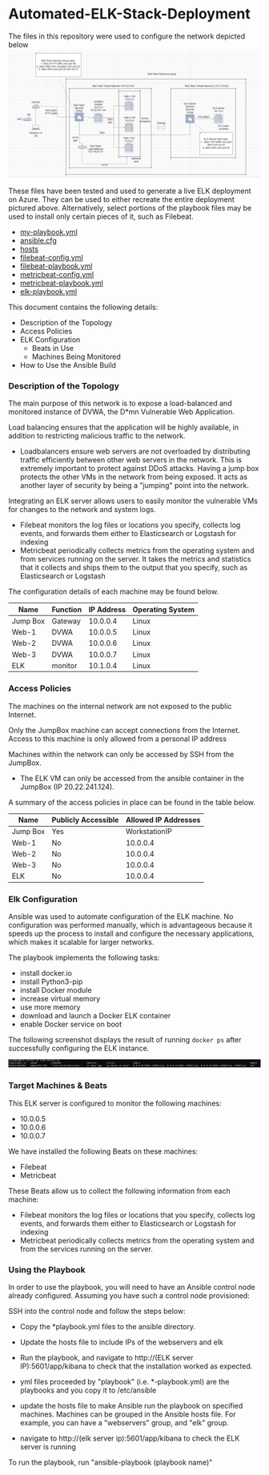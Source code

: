 # Automated-ELK-Stack-Deployment
The files in this repository were used to configure the network depicted below
![](Images/ELK%20project%20network.png)

These files have been tested and used to generate a live ELK deployment on Azure. They can be used to either recreate the entire deployment pictured above. Alternatively, select portions of the playbook files may be used to install only certain pieces of it, such as Filebeat.

  - [my-playbook.yml](files/my-playbook.yml)
  - [ansible.cfg](files/ansible.cfg)
  - [hosts](files/hosts)
  - [filebeat-config.yml](files/filebeat-config.yml)
  - [filebeat-playbook.yml](files/filebeat-playbook.yml)
  - [metricbeat-config.yml](files/metricbeat-config.yml)
  - [metricbeat-playbook.yml](files/metricbeat-playbook.yml)
  - [elk-playbook.yml](files/elk-playbook.yml)
  

This document contains the following details:
- Description of the Topology
- Access Policies
- ELK Configuration
  - Beats in Use
  - Machines Being Monitored
- How to Use the Ansible Build


### Description of the Topology

The main purpose of this network is to expose a load-balanced and monitored instance of DVWA, the D*mn Vulnerable Web Application.

Load balancing ensures that the application will be highly available, in addition to restricting malicious traffic to the network.
- Loadbalancers ensure web servers are not overloaded by distributing traffic efficiently between other web servers in the network.  This is extremely important to protect against DDoS attacks. Having a jump box protects the other VMs in the network from being exposed.  It acts as another layer of security by being a "jumping" point into the network.

Integrating an ELK server allows users to easily monitor the vulnerable VMs for changes to the network and system logs.
- Filebeat monitors the log files or locations you specify, collects log events, and forwards them either to Elasticsearch or Logstash for indexing
- Metricbeat periodically collects metrics from the operating system and from services running on the server.  It takes the metrics and statistics that it collects and ships them to the output that you specify, such as Elasticsearch or Logstash

The configuration details of each machine may be found below.

| Name     | Function | IP Address | Operating System |
|----------|----------|------------|------------------|
| Jump Box | Gateway  | 10.0.0.4   | Linux            |
| Web-1    | DVWA     | 10.0.0.5   | Linux            |
| Web-2    | DVWA     | 10.0.0.6   | Linux            |
| Web-3    | DVWA     | 10.0.0.7   | Linux            |
| ELK      | monitor  | 10.1.0.4   | Linux            |

### Access Policies

The machines on the internal network are not exposed to the public Internet. 

Only the JumpBox machine can accept connections from the Internet. Access to this machine is only allowed from a personal IP address

Machines within the network can only be accessed by SSH from the JumpBox.
- The ELK VM can only be accessed from the ansible container in the JumpBox (IP 20.22.241.124).

A summary of the access policies in place can be found in the table below.

| Name     | Publicly Accessible | Allowed IP Addresses |
|----------|---------------------|----------------------|
| Jump Box | Yes                 | WorkstationIP        |
| Web-1    | No                  | 10.0.0.4             |
| Web-2    | No                  | 10.0.0.4             |
| Web-3    | No                  | 10.0.0.4             | 
| ELK      | No                  | 10.0.0.4             |

### Elk Configuration

Ansible was used to automate configuration of the ELK machine. No configuration was performed manually, which is advantageous because it speeds up the process to install and configure the necessary applications, which makes it scalable for larger networks.  

The playbook implements the following tasks:
- install docker.io
- install Python3-pip
- install Docker module
- increase virtual memory
- use more memory
- download and launch a Docker ELK container
- enable Docker service on boot

The following screenshot displays the result of running `docker ps` after successfully configuring the ELK instance.

![](Images/ELK_server_docker_ps.png)

### Target Machines & Beats
This ELK server is configured to monitor the following machines:
- 10.0.0.5
- 10.0.0.6
- 10.0.0.7

We have installed the following Beats on these machines:
- Filebeat
- Metricbeat

These Beats allow us to collect the following information from each machine:
- Filebeat monitors the log files or locations that you specify, collects log events, and forwards them either to Elasticsearch or Logstash for indexing
- Metricbeat periodically collects metrics from the operating system and from the services running on the server.

### Using the Playbook
In order to use the playbook, you will need to have an Ansible control node already configured. Assuming you have such a control node provisioned: 

SSH into the control node and follow the steps below:
- Copy the *playbook.yml files to the ansible directory.
- Update the hosts file to include IPs of the webservers and elk
- Run the playbook, and navigate to http://(ELK server IP):5601/app/kibana to check that the installation worked as expected.

- yml files proceeded by "playbook" (i.e. *-playbook.yml) are the playbooks and you copy it to /etc/ansible
- update the hosts file to make Ansible run the playbook on specified machines.  Machines can be grouped in the Ansible hosts file.  For example, you can have a "webservers" group, and "elk" group.
- navigate to http://(elk server ip):5601/app/kibana to check the ELK server is running 

To run the playbook, run "ansible-playbook (playbook name)"
